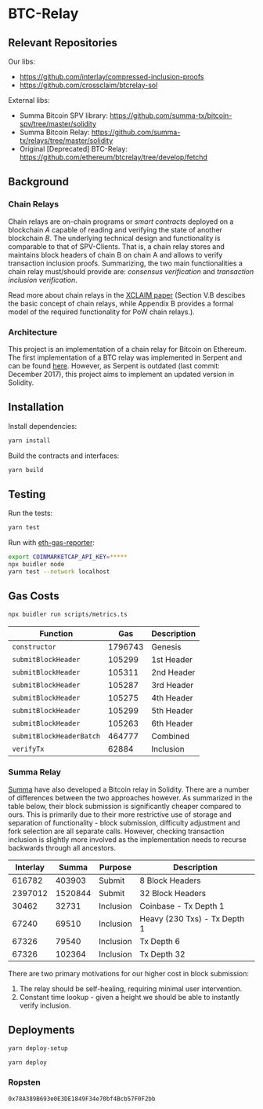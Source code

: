 # BTC-Relay 

## Relevant Repositories

Our libs: 

* https://github.com/interlay/compressed-inclusion-proofs
* https://github.com/crossclaim/btcrelay-sol

External libs:

* Summa Bitcoin SPV library: https://github.com/summa-tx/bitcoin-spv/tree/master/solidity
* Summa Bitcoin Relay: https://github.com/summa-tx/relays/tree/master/solidity
* Original [Deprecated] BTC-Relay: https://github.com/ethereum/btcrelay/tree/develop/fetchd

## Background

### Chain Relays
Chain relays are on-chain programs or <i>smart contracts</i> deployed on a blockchain <i>A</i> capable of reading and verifying the state of another blockchain <i>B</i>. 
The underlying technical design and functionality is comparable to that of SPV-Clients. That is, a chain relay stores and maintains block headers of chain B on chain A and allows to verify transaction inclusion proofs. Summarizing, the two main functionalities a chain relay must/should provide are: <i>consensus verification</i> and <i>transaction inclusion verification</i>.

Read more about chain relays in the <a href="https://eprint.iacr.org/2018/643.pdf">XCLAIM paper</a> (Section V.B descibes the basic concept of chain relays, while Appendix B provides a formal model of the required functionality for PoW chain relays.).  

### Architecture
This project is an implementation of a chain relay for Bitcoin on Ethereum. The first implementation of a BTC relay was implemented in Serpent and can be found <a href="https://github.com/ethereum/btcrelay">here</a>. 
However, as Serpent is outdated (last commit: December 2017), this project aims to implement an updated version in Solidity. 

## Installation

Install dependencies:

```bash
yarn install
```

Build the contracts and interfaces:

```bash
yarn build
```

## Testing

Run the tests:

```bash
yarn test
```

Run with [eth-gas-reporter](https://github.com/cgewecke/eth-gas-reporter):

```bash
export COINMARKETCAP_API_KEY=*****
npx buidler node 
yarn test --network localhost
```

## Gas Costs

```bash
npx buidler run scripts/metrics.ts
```

| Function                 | Gas     | Description  |
|--------------------------|---------|--------------|
| `constructor`            | 1796743 | Genesis      |
| `submitBlockHeader`      | 105299  | 1st Header   |
| `submitBlockHeader`      | 105311  | 2nd Header   |
| `submitBlockHeader`      | 105287  | 3rd Header   |
| `submitBlockHeader`      | 105275  | 4th Header   |
| `submitBlockHeader`      | 105299  | 5th Header   |
| `submitBlockHeader`      | 105263  | 6th Header   |
| `submitBlockHeaderBatch` | 464777  | Combined     |
| `verifyTx`               | 62884   | Inclusion    |

### Summa Relay

[Summa](https://github.com/summa-tx/relays) have also developed a Bitcoin relay in Solidity.
There are a number of differences between the two approaches however. As summarized in the table
below, their block submission is significantly cheaper compared to ours. This is primarily due to
their more restrictive use of storage and separation of functionality - block submission, difficulty adjustment
and fork selection are all separate calls. However, checking transaction inclusion is slightly more involved
as the implementation needs to recurse backwards through all ancestors.

| Interlay | Summa   | Purpose   | Description                  |
|----------|---------|-----------|------------------------------|
| 616782   | 403903  | Submit    | 8 Block Headers              |
| 2397012  | 1520844 | Submit    | 32 Block Headers             |
| 30462    | 32731   | Inclusion | Coinbase - Tx Depth 1        |
| 67240    | 69510   | Inclusion | Heavy (230 Txs) - Tx Depth 1 |
| 67326    | 79540   | Inclusion | Tx Depth 6                   |
| 67326    | 102364  | Inclusion | Tx Depth 32                  |

There are two primary motivations for our higher cost in block submission:

1. The relay should be self-healing, requiring minimal user intervention.
2. Constant time lookup - given a height we should be able to instantly verify inclusion.

## Deployments

```bash
yarn deploy-setup
```

```bash
yarn deploy
```

### Ropsten

`0x78A389B693e0E3DE1849F34e70bf4Bcb57F0F2bb`

